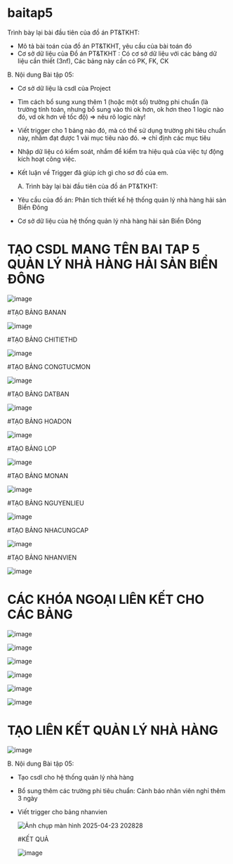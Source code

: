 # baitap5
Trình bày lại bài đầu tiên của đồ án PT&TKHT:

- Mô tả bài toán của đồ án PT&TKHT, yêu cầu của bài toán đó
- Cơ sở dữ liệu của Đồ án PT&TKHT : Có cơ sở dữ liệu với các bảng dữ liệu cần thiết (3nf), Các bảng này cần có PK, FK, CK
  
B. Nội dung Bài tập 05:

- Cơ sở dữ liệu là csdl của Project
- Tìm cách bổ sung xung thêm 1 (hoặc một số) trường phi chuẩn (là trường tính toán, nhưng bổ sung vào thì ok hơn, ok hơn theo 1 logic nào đó, vd ok hơn về tốc độ) => nêu rõ logic này!
- Viết trigger cho 1 bảng nào đó, mà có thể sử dụng trường phi tiêu chuẩn này, nhằm đạt được 1 vài mục tiêu nào đó. => chỉ định các mục tiêu
- Nhập dữ liệu có kiểm soát, nhắm để kiểm tra hiệu quả của việc tự động kích hoạt công việc.
- Kết luận về Trigger đã giúp ích gì cho sơ đồ của em.

  A. Trình bày lại bài đầu tiên của đồ án PT&TKHT:
- Yêu cầu của đồ án: Phân tích thiết kế hệ thống quản lý nhà hàng hải sản Biển Đông
- Cơ sở dữ liệu của hệ thống quản lý nhà hàng hải sản Biển Đông
 # TẠO CSDL MANG TÊN BAI TAP 5 QUẢN LÝ NHÀ HÀNG HẢI SẢN BIỂN ĐÔNG
 ![image](https://github.com/user-attachments/assets/66d0c799-24e2-44a6-8a5b-5e8b8bb80b7e)
 
  #TẠO BẢNG BANAN
  
  ![image](https://github.com/user-attachments/assets/3306ac62-1063-4779-b659-93516318748d)

#TẠO BẢNG CHITIETHD

![image](https://github.com/user-attachments/assets/6db4e9a3-6e00-4d10-a42b-f761e6cd7d51)

#TẠO BẢNG CONGTUCMON

![image](https://github.com/user-attachments/assets/890a006b-2dfd-45a2-bde5-8e75bec330c9)

#TẠO BẢNG DATBAN

![image](https://github.com/user-attachments/assets/89b8b6dc-a752-4469-8976-b29610090029)

#TẠO BẢNG HOADON

![image](https://github.com/user-attachments/assets/0e139d93-be2c-4524-aef6-2d8aad8652cf)

#TẠO BẢNG LOP

![image](https://github.com/user-attachments/assets/27c87825-bb3c-475b-bd6c-4b7a01fcda44)

#TẠO BẢNG MONAN

![image](https://github.com/user-attachments/assets/f199467b-a9bd-41f2-80bb-7b14128fc45e)

#TẠO BẢNG NGUYENLIEU

![image](https://github.com/user-attachments/assets/a8c8fffd-dcf9-49a3-b786-2295f291f86d)

#TẠO BẢNG NHACUNGCAP

![image](https://github.com/user-attachments/assets/5d53e4e6-bf6c-4179-b6dd-cf8c649358da)

#TẠO BẢNG NHANVIEN

![image](https://github.com/user-attachments/assets/d30ab685-ac79-4fe3-9625-fb045947f36e)

# CÁC KHÓA NGOẠI LIÊN KẾT CHO CÁC BẢNG
  ![image](https://github.com/user-attachments/assets/ef748b75-c394-4f0e-afe5-0135bb47bf4a)

  ![image](https://github.com/user-attachments/assets/e720c775-fa68-4d22-bea1-c33016e2c911)

  ![image](https://github.com/user-attachments/assets/191ad5db-76fa-41eb-8451-4f105279b485)

![image](https://github.com/user-attachments/assets/3885a020-57fb-4fc0-bcd8-235eca0232d7)

![image](https://github.com/user-attachments/assets/eeaf24e7-252e-497c-a51a-e03ce8bf8c8d)

![image](https://github.com/user-attachments/assets/982521dd-661e-4416-8368-7c29033d636c)

# TẠO LIÊN KẾT QUẢN LÝ NHÀ HÀNG
![image](https://github.com/user-attachments/assets/a8a7a9ca-9e26-4aa5-9207-14e033ca0164)

B. Nội dung Bài tập 05:

- Tạo csdl cho hệ thống quản lý nhà hàng
- Bổ sung thêm các trường phi tiêu chuẩn: Cảnh báo nhân viên nghỉ thêm 3 ngày 
- Viết trigger cho bảng nhanvien

  ![Ảnh chụp màn hình 2025-04-23 202828](https://github.com/user-attachments/assets/99b1ca49-1cb5-4df8-9741-f58e3eee070d)

  #KẾT QUẢ

  ![image](https://github.com/user-attachments/assets/88c373bb-157e-4caf-9e80-020b52149cb5)

